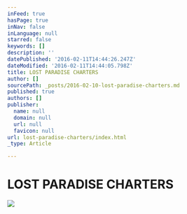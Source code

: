 ```yaml
---
inFeed: true
hasPage: true
inNav: false
inLanguage: null
starred: false
keywords: []
description: ''
datePublished: '2016-02-11T14:44:26.247Z'
dateModified: '2016-02-11T14:44:05.798Z'
title: LOST PARADISE CHARTERS
author: []
sourcePath: _posts/2016-02-10-lost-paradise-charters.md
published: true
authors: []
publisher:
  name: null
  domain: null
  url: null
  favicon: null
url: lost-paradise-charters/index.html
_type: Article

---
```

# LOST PARADISE CHARTERS
![](https://the-grid-user-content.s3-us-west-2.amazonaws.com/6c535943-4b19-46a0-b447-69d033a6cb38.JPG)